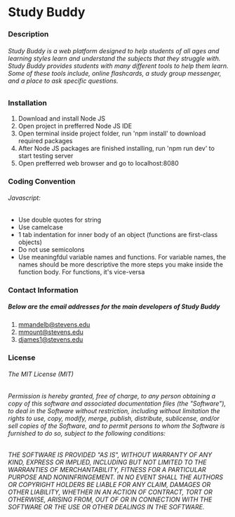 # Study Buddy
### Description
###### Study Buddy is a web platform designed to help students of all ages and learning styles learn and understand the subjects that they struggle with. Study Buddy provides students with many different tools to help them learn. Some of these tools include, online flashcards, a study group messenger, and a place to ask specific questions. 
### Installation
1. Download and install Node JS
2. Open project in prefferred Node JS IDE
3. Open terminal inside project folder, run 'npm install' to download required packages
4. After Node JS packages are finished installing, run 'npm run dev' to start testing server
5. Open prefferred web browser and go to localhost:8080
### Coding Convention
###### Javascript:
* Use double quotes for string
* Use camelcase
* 1 tab indentation for inner body of an object (functions are first-class objects)
* Do not use semicolons
* Use meaningfdul variable names and functions. For variable names, the names should be more descriptive the more steps you make inside the function body. For functions, it's vice-versa
### Contact Information
##### Below are the email addresses for the main developers of Study Buddy
1. mmandelb@stevens.edu
2. mmount@stevens.edu
3. djames1@stevens.edu
### License
###### The MIT License (MIT)

###### Permission is hereby granted, free of charge, to any person obtaining a copy of this software and associated documentation files (the "Software"), to deal in the Software without restriction, including without limitation the rights to use, copy, modify, merge, publish, distribute, sublicense, and/or sell copies of the Software, and to permit persons to whom the Software is furnished to do so, subject to the following conditions:

###### THE SOFTWARE IS PROVIDED "AS IS", WITHOUT WARRANTY OF ANY KIND, EXPRESS OR IMPLIED, INCLUDING BUT NOT LIMITED TO THE WARRANTIES OF MERCHANTABILITY, FITNESS FOR A PARTICULAR PURPOSE AND NONINFRINGEMENT. IN NO EVENT SHALL THE AUTHORS OR COPYRIGHT HOLDERS BE LIABLE FOR ANY CLAIM, DAMAGES OR OTHER LIABILITY, WHETHER IN AN ACTION OF CONTRACT, TORT OR OTHERWISE, ARISING FROM, OUT OF OR IN CONNECTION WITH THE SOFTWARE OR THE USE OR OTHER DEALINGS IN THE SOFTWARE.
